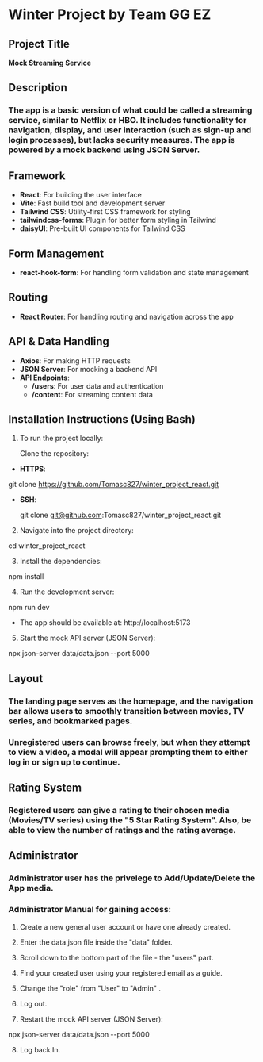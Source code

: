 # Winter Project by Team GG EZ

## Project Title 
**Mock Streaming Service**

## Description

### The app is a basic version of what could be called a streaming service, similar to Netflix or HBO. It includes functionality for navigation, display, and user interaction (such as sign-up and login processes), but lacks security measures. The app is powered by a mock backend using JSON Server.

## Framework

   * **React**: For building the user interface
   * **Vite**: Fast build tool and development server
   * **Tailwind CSS**: Utility-first CSS framework for styling
   * **tailwindcss-forms**: Plugin for better form styling in Tailwind
   * **daisyUI**: Pre-built UI components for Tailwind CSS

## Form Management

   * **react-hook-form**: For handling form validation and state management

## Routing

   * **React Router**: For handling routing and navigation across the app

## API & Data Handling

   * **Axios**: For making HTTP requests
   * **JSON Server**: For mocking a backend API
   * **API Endpoints**:
      *  **/users**: For user data and authentication
      *  **/content**: For streaming content data

## Installation Instructions (Using Bash)

1. To run the project locally:

    Clone the repository:
* **HTTPS**:

git clone https://github.com/Tomasc827/winter_project_react.git

* **SSH**:

    git clone git@github.com:Tomasc827/winter_project_react.git

2. Navigate into the project directory:

 cd winter_project_react

3. Install the dependencies:

 npm install

4. Run the development server:

 npm run dev

* The app should be available at: http://localhost:5173

5. Start the mock API server (JSON Server):

 npx json-server data/data.json --port 5000

## Layout

### The landing page serves as the homepage, and the navigation bar allows users to smoothly transition between movies, TV series, and bookmarked pages.

 ### Unregistered users can browse freely, but when they attempt to view a video, a modal will appear prompting them to either log in or sign up to continue.

## Rating System

### Registered users can give a rating to their chosen media (Movies/TV series) using the "5 Star Rating System". Also, be able to view the number of ratings and the rating average.

## Administrator

### Administrator user has the privelege to Add/Update/Delete the App media.

### Administrator Manual for gaining access:

1. Create a new general user account or have one already created.

2. Enter the data.json file inside the "data" folder.

3. Scroll down to the bottom part of the file - the "users" part.

4. Find your created user using your registered email as a guide.

5. Change the "role" from "User" to "Admin" .

6. Log out.

7. Restart the mock API server (JSON Server):
   
npx json-server data/data.json --port 5000

8. Log back In.
